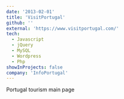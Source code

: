 ```yaml
---
date: '2013-02-01'
title: 'VisitPortugal'
github: ''
external: 'https://www.visitportugal.com/'
tech:
  - Javascript
  - jQuery
  - MySQL
  - Wordpress
  - Php
showInProjects: false
company: 'InfoPortugal'
---
```


Portugal tourism main page
